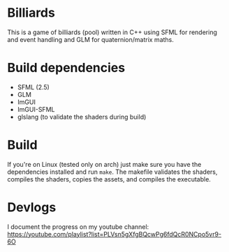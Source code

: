 # Billiards
This is a game of billiards (pool) written in C++ using SFML for rendering and event handling and GLM for quaternion/matrix maths.

# Build dependencies
- SFML (2.5)
- GLM
- ImGUI
- ImGUI-SFML
- glslang (to validate the shaders during build)

# Build
If you're on Linux (tested only on arch) just make sure you have the dependencies installed and run ```make```.
The makefile validates the shaders, compiles the shaders, copies the assets, and compiles the executable.

# Devlogs
I document the progress on my youtube channel: https://youtube.com/playlist?list=PLVsn5gXfgBQcwPg6fdQcR0NCpo5vr9-6O 
